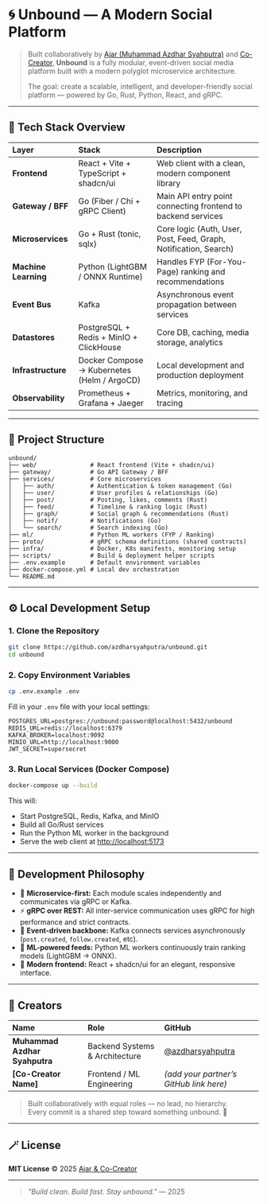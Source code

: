 # 🌀 Unbound — A Modern Social Platform

> Built collaboratively by [Ajar (Muhammad Azdhar Syahputra)](https://github.com/azdharsyahputra) and [Co-Creator](), **Unbound** is a fully modular, event-driven social media platform built with a modern polyglot microservice architecture.  
>
> The goal: create a scalable, intelligent, and developer-friendly social platform — powered by Go, Rust, Python, React, and gRPC.

---

## 🚀 Tech Stack Overview

| Layer | Stack | Description |
|:------|:------|:------------|
| **Frontend** | React + Vite + TypeScript + shadcn/ui | Web client with a clean, modern component library |
| **Gateway / BFF** | Go (Fiber / Chi + gRPC Client) | Main API entry point connecting frontend to backend services |
| **Microservices** | Go + Rust (tonic, sqlx) | Core logic (Auth, User, Post, Feed, Graph, Notification, Search) |
| **Machine Learning** | Python (LightGBM / ONNX Runtime) | Handles FYP (For-You-Page) ranking and recommendations |
| **Event Bus** | Kafka | Asynchronous event propagation between services |
| **Datastores** | PostgreSQL + Redis + MinIO + ClickHouse | Core DB, caching, media storage, analytics |
| **Infrastructure** | Docker Compose → Kubernetes (Helm / ArgoCD) | Local development and production deployment |
| **Observability** | Prometheus + Grafana + Jaeger | Metrics, monitoring, and tracing |

---

## 🧩 Project Structure

```
unbound/
├── web/               # React frontend (Vite + shadcn/ui)
├── gateway/           # Go API Gateway / BFF
├── services/          # Core microservices
│   ├── auth/          # Authentication & token management (Go)
│   ├── user/          # User profiles & relationships (Go)
│   ├── post/          # Posting, likes, comments (Rust)
│   ├── feed/          # Timeline & ranking logic (Rust)
│   ├── graph/         # Social graph & recommendations (Rust)
│   ├── notif/         # Notifications (Go)
│   └── search/        # Search indexing (Go)
├── ml/                # Python ML workers (FYP / Ranking)
├── proto/             # gRPC schema definitions (shared contracts)
├── infra/             # Docker, K8s manifests, monitoring setup
├── scripts/           # Build & deployment helper scripts
├── .env.example       # Default environment variables
├── docker-compose.yml # Local dev orchestration
└── README.md
```

---

## ⚙️ Local Development Setup

### 1. Clone the Repository

```bash
git clone https://github.com/azdharsyahputra/unbound.git
cd unbound
```

### 2. Copy Environment Variables

```bash
cp .env.example .env
```

Fill in your `.env` file with your local settings:

```env
POSTGRES_URL=postgres://unbound:password@localhost:5432/unbound
REDIS_URL=redis://localhost:6379
KAFKA_BROKER=localhost:9092
MINIO_URL=http://localhost:9000
JWT_SECRET=supersecret
```

### 3. Run Local Services (Docker Compose)

```bash
docker-compose up --build
```

This will:
- Start PostgreSQL, Redis, Kafka, and MinIO  
- Build all Go/Rust services  
- Run the Python ML worker in the background  
- Serve the web client at [http://localhost:5173](http://localhost:5173)

---

## 🧠 Development Philosophy

- 🧩 **Microservice-first:** Each module scales independently and communicates via gRPC or Kafka.  
- ⚡ **gRPC over REST:** All inter-service communication uses gRPC for high performance and strict contracts.  
- 📨 **Event-driven backbone:** Kafka connects services asynchronously (`post.created`, `follow.created`, etc).  
- 🧠 **ML-powered feeds:** Python ML workers continuously train ranking models (LightGBM → ONNX).  
- 🎨 **Modern frontend:** React + shadcn/ui for an elegant, responsive interface.  

---

## 🤝 Creators

| Name | Role | GitHub |
|:------|:------|:-------|
| **Muhammad Azdhar Syahputra** | Backend Systems & Architecture | [@azdharsyahputra](https://github.com/azdharsyahputra) |
| **[Co-Creator Name]** | Frontend / ML Engineering | *(add your partner’s GitHub link here)* |

> Built collaboratively with equal roles — no lead, no hierarchy.  
> Every commit is a shared step toward something unbound. 🌌

---

## 🪄 License

**MIT License** © 2025 [Ajar & Co-Creator](https://github.com/azdharsyahputra)

---

> _"Build clean. Build fast. Stay unbound."_ — 2025
